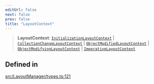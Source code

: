 ```yaml
---
editUrl: false
next: false
prev: false
title: "LayoutContext"
---
```


> **LayoutContext**: [`InitializationLayoutContext`](/api/type-aliases/initializationlayoutcontext/) \| [`CollectionChangeLayoutContext`](/api/type-aliases/collectionchangelayoutcontext/) \| [`ObjectModifiedLayoutContext`](/api/type-aliases/objectmodifiedlayoutcontext/) \| [`ObjectModifyingLayoutContext`](/api/type-aliases/objectmodifyinglayoutcontext/) \| [`ImperativeLayoutContext`](/api/type-aliases/imperativelayoutcontext/)

## Defined in

[src/LayoutManager/types.ts:121](https://github.com/fabricjs/fabric.js/blob/v6.0.0-rc4/src/LayoutManager/types.ts#L121)
